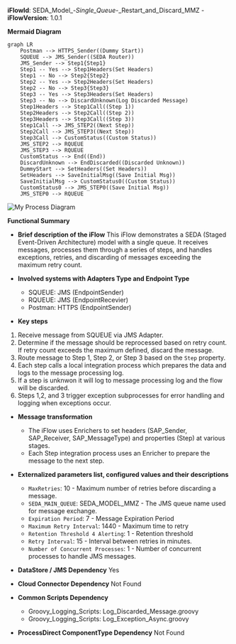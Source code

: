 **iFlowId**: SEDA_Model_-_Single_Queue_-_Restart_and_Discard_MMZ - **iFlowVersion**: 1.0.1

**Mermaid Diagram**
```mermaid
graph LR
    Postman --> HTTPS_Sender((Dummy Start))
    SQUEUE --> JMS_Sender((SEDA Router))
    JMS_Sender --> Step1{Step1}
    Step1 -- Yes --> Step1Headers(Set Headers)
    Step1 -- No --> Step2{Step2}
    Step2 -- Yes --> Step2Headers(Set Headers)
    Step2 -- No --> Step3{Step3}
    Step3 -- Yes --> Step3Headers(Set Headers)
    Step3 -- No --> DiscardUnknown(Log Discarded Message)
    Step1Headers --> Step1Call((Step 1))
    Step2Headers --> Step2Call((Step 2))
    Step3Headers --> Step3Call((Step 3))
    Step1Call --> JMS_STEP2((Next Step))
    Step2Call --> JMS_STEP3((Next Step))
    Step3Call --> CustomStatus((Custom Status))
    JMS_STEP2 --> RQUEUE
    JMS_STEP3 --> RQUEUE
    CustomStatus --> End((End))
    DiscardUnknown --> EndDiscarded((Discarded Unknown))
    DummyStart --> SetHeaders((Set Headers))
    SetHeaders --> SaveInitialMsg((Save Initial Msg))
    SaveInitialMsg --> CustomStatus0((Custom Status))
    CustomStatus0 --> JMS_STEP0((Save Initial Msg))
    JMS_STEP0 --> RQUEUE
```
![My Process Diagram](./SEDA_Model_-_Single_Queue_-_Restart_and_Discard_MMZ-1.0.1.png")

**Functional Summary**
- **Brief description of the iFlow**
This iFlow demonstrates a SEDA (Staged Event-Driven Architecture) model with a single queue. It receives messages, processes them through a series of steps, and handles exceptions, retries, and discarding of messages exceeding the maximum retry count.

- **Involved systems with Adapters Type and Endpoint Type**
    - SQUEUE: JMS (EndpointSender)
    - RQUEUE: JMS (EndpointRecevier)
    - Postman: HTTPS (EndpointSender)

- **Key steps**
 1. Receive message from SQUEUE via JMS Adapter.
 2. Determine if the message should be reprocessed based on retry count. If retry count exceeds the maximum defined, discard the message.
 3. Route message to Step 1, Step 2, or Step 3 based on the `Step` property.
 4. Each step calls a local integration process which prepares the data and logs to the message processing log.
 5. If a step is unknwon it will log to message processing log and the flow will be discarded.
 6. Steps 1,2, and 3 trigger exception subprocesses for error handling and logging when exceptions occur.

- **Message transformation**
    - The iFlow uses Enrichers to set headers (SAP_Sender, SAP_Receiver, SAP_MessageType) and properties (Step) at various stages.
    - Each Step integration process uses an Enricher to prepare the message to the next step.

- **Externalized parameters list, configured values and their descriptions**
    - `MaxRetries`: 10 - Maximum number of retries before discarding a message.
    - `SEDA_MAIN_QUEUE`: SEDA_MODEL_MMZ - The JMS queue name used for message exchange.
    - `Expiration Period`: 7 - Message Expiration Period
    - `Maximum Retry Interval`: 1440 - Maximum time to retry
    - `Retention Threshold 4 Alerting`: 1 - Retention threshold
    - `Retry Interval`: 15 - Interval between retries in minutes.
    - `Number of Concurrent Processes`: 1 - Number of concurrent processes to handle JMS messages.

- **DataStore / JMS Dependency**
Yes

- **Cloud Connector Dependency**
Not Found

- **Common Scripts Dependency**
    - Groovy_Logging_Scripts: Log_Discarded_Message.groovy
    - Groovy_Logging_Scripts: Log_Exception_Async.groovy

- **ProcessDirect ComponentType Dependency**
Not Found
